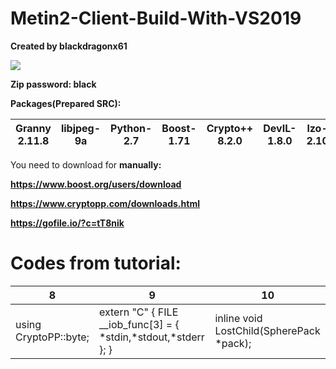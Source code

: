 # Metin2-Client-Build-With-VS2019

**Created by blackdragonx61**

[![](https://img.youtube.com/vi/bw_amgVN-Mg/maxresdefault.jpg)](https://youtu.be/bw_amgVN-Mg)

**Zip password: black**

**Packages(Prepared SRC):**

| Granny 2.11.8 | libjpeg-9a | Python-2.7 | Boost-1.71 | Crypto++ 8.2.0 | DevIL-1.8.0 | lzo-2.10 |
|---------------|------------|------------|------------|----------------|----------------|----------------|

You need to download for **manually:**

**https://www.boost.org/users/download**

**https://www.cryptopp.com/downloads.html**

**https://gofile.io/?c=tT8nik**

# Codes from tutorial:

| 8                     | 9                                                               | 10                                       |
|-----------------------|-----------------------------------------------------------------|------------------------------------------|
| using CryptoPP::byte; | extern "C" { FILE __iob_func[3] = { *stdin,*stdout,*stderr }; } | inline void LostChild(SpherePack *pack); |
